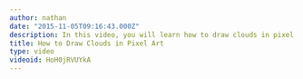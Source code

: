 ```yaml
---
author: nathan
date: "2015-11-05T09:16:43.000Z"
description: In this video, you will learn how to draw clouds in pixel art.
title: How to Draw Clouds in Pixel Art
type: video
videoid: HoH0jRVUYkA
---
```


